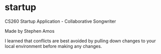 # startup

CS260 Startup Application - Collaborative Songwriter

Made by Stephen Amos

I learned that conflicts are best avoided by pulling down changes to your local environment before making any changes.
